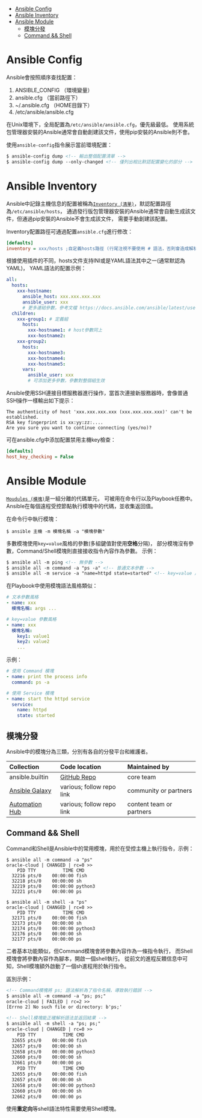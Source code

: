 <!-- TOC -->

- [Ansible Config](#ansible-config)
- [Ansible Inventory](#ansible-inventory)
- [Ansible Module](#ansible-module)
	- [模塊分發](#模塊分發)
	- [Command && Shell](#command--shell)

<!-- /TOC -->



# Ansible Config
Ansible會按照順序查找配置：

1. ANSIBLE_CONFIG （環境變量）
1. ansible.cfg （當前路徑下）
1. ~/.ansible.cfg （HOME目錄下）
1. /etc/ansible/ansible.cfg

在Unix環境下，全局配置為`/etc/ansible/ansible.cfg`，優先級最低。
使用系統包管理器安裝的Ansible通常會自動創建該文件，使用pip安裝的Ansible則不會。

使用`ansible-config`指令展示當前環境配置：

```html
$ ansible-config dump <!-- 輸出整個配置清單 -->
$ ansible-config dump --only-changed <!-- 僅列出相比默認配置變化的部分 -->
```



# Ansible Inventory
Ansible中記錄主機信息的配置被稱為[`Inventory (清單)`](https://docs.ansible.com/ansible/latest/user_guide/intro_inventory.html)，默認配置路徑為`/etc/ansible/hosts`，
通過發行版包管理器安裝的Ansible通常會自動生成該文件，但通過pip安裝的Ansible不會生成該文件，
需要手動創建該配置。

Inventory配置路徑可通過配置`ansible.cfg`進行修改：

```ini
[defaults]
inventory = xxx/hosts ;自定義hosts路徑 (行尾注視不要使用 # 語法，否則會造成解析出錯)
```

根據使用插件的不同，hosts文件支持INI或是YAML語法其中之一(通常默認為YAML)，
YAML語法的配置示例：

```yaml
all:
  hosts:
    xxx-hostname:
      ansible_host: xxx.xxx.xxx.xxx
      ansible_user: xxx
      # 更多連結參數，參考文檔 https://docs.ansible.com/ansible/latest/user_guide/intro_inventory.html#behavioral-parameters
  children:
    xxx-group1: # 定義組
      hosts:
        xxx-hostname1: # host參數同上
        xxx-hostname2:
    xxx-group2:
      hosts:
        xxx-hostname3:
        xxx-hostname4:
        xxx-hostname5:
      vars:
        ansible_user: xxx
        # 可添加更多參數，參數對整個組生效
```

Ansible使用SSH連接目標服務器進行操作，當首次連接新服務器時，會像普通SSH操作一樣輸出如下提示：

```
The authenticity of host 'xxx.xxx.xxx.xxx (xxx.xxx.xxx.xxx)' can't be established.
RSA key fingerprint is xx:yy:zz:....
Are you sure you want to continue connecting (yes/no)?
```

可在ansible.cfg中添加配置禁用主機key檢查：

```ini
[defaults]
host_key_checking = False
```



# Ansible Module
[`Moudules (模塊)`](https://docs.ansible.com/ansible/latest/user_guide/modules_intro.html)是一組分離的代碼單元，
可被用在命令行以及Playbook任務中。Ansible在每個遠程受控節點執行模塊中的代碼，並收集返回值。

在命令行中執行模塊：

```
$ ansible 主機 -m 模塊名稱 -a "模塊參數"
```

多數模塊使用`key=value`風格的參數(多組鍵值對使用**空格**分隔)，
部分模塊沒有參數，Command/Shell模塊則直接接收指令內容作為參數。
示例：

```html
$ ansible all -m ping <!-- 無參數 -->
$ ansible all -m command -a "ps -a" <!-- 普通文本參數 -->
$ ansible all -m service -a "name=httpd state=started" <!-- key=value 風格參數 -->
```

在Playbook中使用模塊語法風格類似：

```yaml
# 文本參數風格
- name: xxx
  模塊名稱: args ...

# key=value 參數風格
- name: xxx
  模塊名稱:
    key1: value1
    key2: value2
    ...
```

示例：

```yaml
# 使用 Command 模塊
- name: print the process info
  command: ps -a

# 使用 Service 模塊
- name: start the httpd service
  service:
    name: httpd
    state: started
```

## 模塊分發
Ansible中的模塊分為三類，分別有各自的分發平台和維護者。

| Collection | Code location | Maintained by |
| :- | :- | :- |
| ansible.builtin | [GitHub Repo](https://github.com/ansible/ansible/tree/devel/lib/ansible/modules) | core team |
| [Ansible Galaxy](https://galaxy.ansible.com) | various; follow repo link | community or partners |
| [Automation Hub](https://www.ansible.com/products/automation-hub) | various; follow repo link | content team or partners |

## Command && Shell
Command和Shell是Ansible中的常用模塊，用於在受控主機上執行指令，示例：

```
$ ansible all -m command -a "ps"
oracle-cloud | CHANGED | rc=0 >>
    PID TTY          TIME CMD
  32216 pts/0    00:00:00 fish
  32218 pts/0    00:00:00 sh
  32219 pts/0    00:00:00 python3
  32221 pts/0    00:00:00 ps

$ ansible all -m shell -a "ps"
oracle-cloud | CHANGED | rc=0 >>
    PID TTY          TIME CMD
  32171 pts/0    00:00:00 fish
  32173 pts/0    00:00:00 sh
  32174 pts/0    00:00:00 python3
  32176 pts/0    00:00:00 sh
  32177 pts/0    00:00:00 ps
```

二者基本功能類似，但Command模塊會將參數內容作為一條指令執行，
而Shell模塊會將參數內容作為腳本，開啟一個shell執行。
從前文的進程反饋信息中可知，Shell模塊額外啟動了一個sh進程用於執行指令。

區別示例：

```html
<!-- Command模塊將 ps; 語法解析為了指令名稱，導致執行錯誤 -->
$ ansible all -m command -a "ps; ps;"
oracle-cloud | FAILED | rc=2 >>
[Errno 2] No such file or directory: b'ps;'

<!-- Shell模塊能正確解析語法並返回結果 -->
$ ansible all -m shell -a "ps; ps;"
oracle-cloud | CHANGED | rc=0 >>
    PID TTY          TIME CMD
  32655 pts/0    00:00:00 fish
  32657 pts/0    00:00:00 sh
  32658 pts/0    00:00:00 python3
  32660 pts/0    00:00:00 sh
  32661 pts/0    00:00:00 ps
    PID TTY          TIME CMD
  32655 pts/0    00:00:00 fish
  32657 pts/0    00:00:00 sh
  32658 pts/0    00:00:00 python3
  32660 pts/0    00:00:00 sh
  32662 pts/0    00:00:00 ps
```

使用**重定向**等shell語法特性需要使用Shell模塊。
